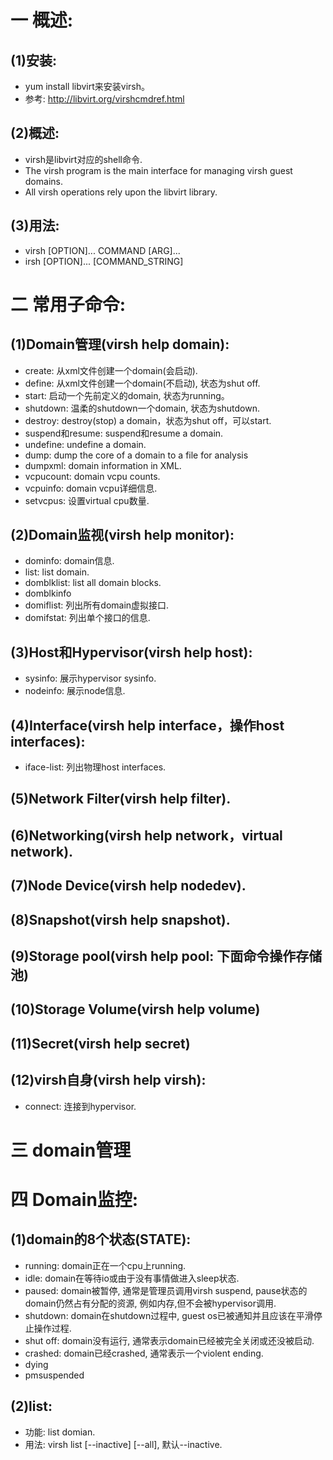 # 一 概述:
## (1)安装:
- yum install libvirt来安装virsh。
- 参考: http://libvirt.org/virshcmdref.html

## (2)概述:
- virsh是libvirt对应的shell命令.
- The virsh program is the main interface for managing virsh guest domains.
- All virsh operations rely upon the libvirt library.

## (3)用法:
- virsh [OPTION]... COMMAND [ARG]...
- irsh [OPTION]... [COMMAND_STRING]

# 二 常用子命令:
## (1)Domain管理(virsh help domain):
- create: 从xml文件创建一个domain(会启动).
- define: 从xml文件创建一个domain(不启动), 状态为shut off.
- start: 启动一个先前定义的domain, 状态为running。
- shutdown: 温柔的shutdown一个domain, 状态为shutdown.
- destroy: destroy(stop) a domain，状态为shut off，可以start.
- suspend和resume: suspend和resume a domain.
- undefine: undefine a domain.
- dump: dump the core of a domain to a file for analysis
- dumpxml: domain information in XML.
- vcpucount: domain vcpu counts.
- vcpuinfo: domain vcpu详细信息.
- setvcpus: 设置virtual cpu数量.

## (2)Domain监视(virsh help monitor):
- dominfo: domain信息.
- list: list domain.
- domblklist: list all domain blocks.
- domblkinfo
- domiflist: 列出所有domain虚拟接口.
- domifstat: 列出单个接口的信息.

## (3)Host和Hypervisor(virsh help host):
- sysinfo: 展示hypervisor sysinfo.
- nodeinfo: 展示node信息.

## (4)Interface(virsh help interface，操作host interfaces):
- iface-list: 列出物理host interfaces.

## (5)Network Filter(virsh help filter).

## (6)Networking(virsh help network，virtual network).

## (7)Node Device(virsh help nodedev).

## (8)Snapshot(virsh help snapshot).

## (9)Storage pool(virsh help pool: 下面命令操作存储池)

## (10)Storage Volume(virsh help volume)

## (11)Secret(virsh help secret)

## (12)virsh自身(virsh help virsh):
- connect: 连接到hypervisor.

# 三 domain管理

# 四 Domain监控:
## (1)domain的8个状态(STATE):
- running: domain正在一个cpu上running.
- idle: domain在等待io或由于没有事情做进入sleep状态.
- paused: domain被暂停, 通常是管理员调用virsh suspend, pause状态的domain仍然占有分配的资源, 例如内存,但不会被hypervisor调用.
- shutdown: domain在shutdown过程中, guest os已被通知并且应该在平滑停止操作过程.
- shut off: domain没有运行, 通常表示domain已经被完全关闭或还没被启动.
- crashed: domain已经crashed, 通常表示一个violent ending.
- dying
- pmsuspended

## (2)list:
- 功能: list domian.
- 用法: virsh list [--inactive] [--all], 默认--inactive.
